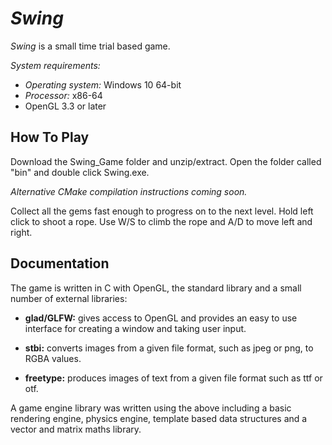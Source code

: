 # *Swing*

*Swing* is a small time trial based game.

*System requirements:*

 - *Operating system:* Windows 10 64-bit
 - *Processor:* x86-64
 - OpenGL 3.3 or later
 
## How To Play

Download the Swing_Game folder and unzip/extract.  Open the folder called "bin" and double click Swing.exe.

*Alternative CMake compilation instructions coming soon.*

Collect all the gems fast enough to progress on to the next level.  Hold left click to shoot a rope.  Use W/S to climb the rope and A/D to move left and right.

## Documentation

The game is written in C with OpenGL, the standard library and a small number of external libraries:

 - **glad/GLFW:** gives access to OpenGL and provides an easy to use interface for creating a window and taking user input.

 - **stbi:** converts images from a given file format, such as jpeg or png, to RGBA values.

 - **freetype:** produces images of text from a given file format such as ttf or otf.

A game engine library was written using the above including a basic rendering engine, physics engine, template based data structures and a vector and matrix maths library.